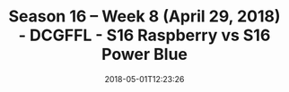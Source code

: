 ---
title: Season 16 – Week 8 (April 29, 2018) - DCGFFL - S16 Raspberry vs S16 Power Blue
teams-score:
- team: _teams/s16-raspberry.md
  score: 38
- team: _teams/s16-power-blue.md
  score: 0
mvp: John Jimenez, Brady Cusack
game-ball: PJ Morgan, Justin Pruett
sportsperson: Aaron Thomas, JJ Johnson
season: 16
week: 8
date: '2018-05-01T12:23:26'
pageid: season-16-week-8-april-29-2018-6363-vs-6356
---
